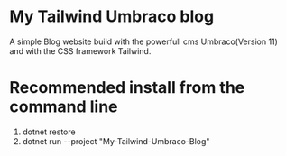 # My Tailwind Umbraco blog
A simple Blog website build with the powerfull cms Umbraco(Version 11) and
with the CSS framework Tailwind.

# Recommended install from the command line
1. dotnet restore
2. dotnet run --project "My-Tailwind-Umbraco-Blog"